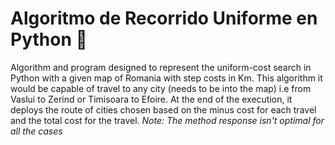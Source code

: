 # Algoritmo de Recorrido Uniforme en Python 🍕
Algorithm and program designed to represent the uniform-cost search in Python with a given map of Romania with step costs in Km. 
This algorithm it would be capable of travel to any city (needs to be into the map) i.e from Vaslui to Zerind or Timisoara to Efoire.
At the end of the execution, it deploys the route of cities chosen based on the minus cost for each travel and the total cost for the
travel.
*Note: The method response isn't optimal for all the cases*

